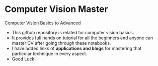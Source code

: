 # Computer Vision Master
Computer Vision Basics to Advanced
- This github repository is related for computer vision basics. 
- It provides full hands on tutorial for all the beginners and anyone can master CV after going through these notebooks.
- I have added links of **applications and blogs** for mastering that particular technique in every aspect.
- Good Luck!
